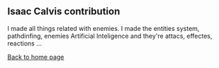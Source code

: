 ## **Isaac Calvis contribution**

I made all things related with enemies. I made the entities system, pathdinfing, enemies Artificial Inteligence and they're attacs, effectes, reactions ...

[Back to home page](https://softcactusteam.github.io/Warcraft-Heroes-Beyond-Time/)
